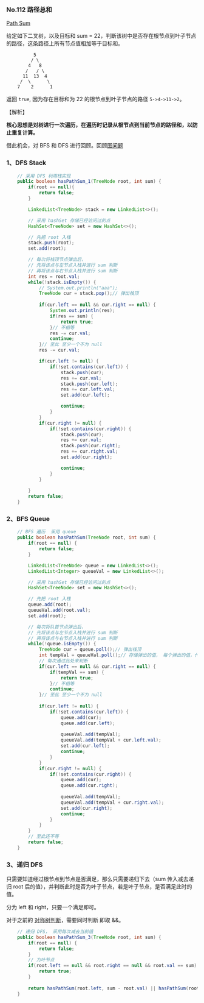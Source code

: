 ### No.112 路径总和

[Path Sum](https://leetcode.com/problems/path-sum/description/)

给定如下二叉树，以及目标和 sum = 22，判断该树中是否存在根节点到叶子节点的路径，这条路径上所有节点值相加等于目标和。

              5
             / \
            4   8
           /   / \
          11  13  4
         /  \      \
        7    2      1

返回 `true`, 因为存在目标和为 22 的根节点到叶子节点的路径 `5->4->11->2`。

【解析】

**核心思想是对树进行一次遍历，在遍历时记录从根节点到当前节点的路径和，以防止重复计算。**

借此机会，对 BFS 和 DFS 进行回顾。回顾[图问题](http://husharp.today/2020/08/14/Coder-MianShi8/#图问题)

### 1、DFS  Stack

```java
    // 采用 DFS 利用栈实现
    public boolean hasPathSum_1(TreeNode root, int sum) {
        if(root == null){
            return false;
        }

        LinkedList<TreeNode> stack = new LinkedList<>();

        // 采用 hashSet 存储已经访问过的点
        HashSet<TreeNode> set = new HashSet<>();

        // 先把 root 入栈
        stack.push(root);
        set.add(root);

        // 每次将栈顶节点弹出后，
        // 先将该点与左节点入栈并进行 sum 判断
        // 再将该点与右节点入栈并进行 sum 判断
        int res = root.val;
        while(!stack.isEmpty()) {
            // System.out.println("aaa");
            TreeNode cur = stack.pop();// 弹出栈顶
            
            if(cur.left == null && cur.right == null) {
                System.out.println(res);
                if(res == sum) {
                    return true;
                }// 不相等
                res -= cur.val;
                continue;
            }// 至此 至少一个不为 null
            res -= cur.val;

            if(cur.left != null) {
                if(!set.contains(cur.left)) {
                    stack.push(cur);
                    res += cur.val;
                    stack.push(cur.left);
                    res += cur.left.val;
                    set.add(cur.left);

                    continue;
                }
            }
            if(cur.right != null) {
                if(!set.contains(cur.right)) {
                    stack.push(cur);
                    res += cur.val;
                    stack.push(cur.right);
                    res += cur.right.val;
                    set.add(cur.right);

                    continue;
                }
            }
            
        }
        return false;
    }
```

### 2、BFS Queue

```java
    // BFS 遍历  采用 queue
    public boolean hasPathSum(TreeNode root, int sum) {
        if(root == null) {
            return false;
        }

        LinkedList<TreeNode> queue = new LinkedList<>();
        LinkedList<Integer> queueVal = new LinkedList<>();

        // 采用 hashSet 存储已经访问过的点
        HashSet<TreeNode> set = new HashSet<>();

        // 先把 root 入栈
        queue.add(root);
        queueVal.add(root.val);
        set.add(root);

        // 每次将队首节点弹出后，
        // 先将该点与左节点入栈并进行 sum 判断
        // 再将该点与右节点入栈并进行 sum 判断
        while(!queue.isEmpty()) {
            TreeNode cur = queue.poll();// 弹出栈顶
            int tempVal = queueVal.poll();// 存储弹出的值， 每个弹出的值，代表该点到根节点的和
            // 每次通过此处来判断
            if(cur.left == null && cur.right == null) {
                if(tempVal == sum) {
                    return true;
                }// 不相等
                continue;
            }// 至此 至少一个不为 null
            
            if(cur.left != null) {
                if(!set.contains(cur.left)) {
                    queue.add(cur);
                    queue.add(cur.left);
                    
                    queueVal.add(tempVal);
                    queueVal.add(tempVal + cur.left.val);
                    set.add(cur.left);
                    continue;
                }
            }
            if(cur.right != null) {
                if(!set.contains(cur.right)) {
                    queue.add(cur);
                    queue.add(cur.right);
                    
                    queueVal.add(tempVal);
                    queueVal.add(tempVal + cur.right.val);
                    set.add(cur.right);
                    continue;
                }
            }
        }
        // 至此还不等
        return false;
    } 
```



### 3、递归 DFS

只需要知道经过根节点到节点是否满足，那么只需要递归下去（sum 传入减去递归 root 后的值），并判断此时是否为叶子节点，若是叶子节点，是否满足此时的值。

分为 left 和 right，只要一个满足即可。

对于之前的 [对称树判断](./algorithms/java/101.symmetricTree)，需要同时判断 即取 &&。

```java
    // 递归 DFS， 采用每次减去当前值
    public boolean hasPathSum_3(TreeNode root, int sum) {
        if(root == null) {
            return false;
        }
        // 为叶节点
        if(root.left == null && root.right == null && root.val == sum) {
            return true;
        }
        
        return hasPathSum(root.left, sum - root.val) || hasPathSum(root.right, sum - root.val);
    }
```

